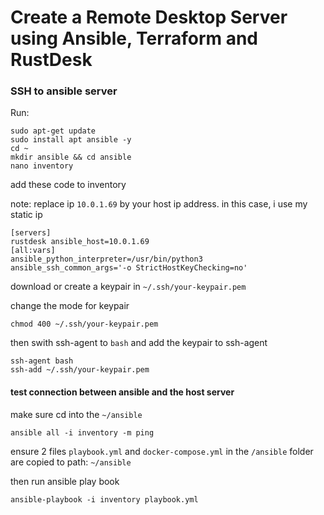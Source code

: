 
# Create a Remote Desktop Server using Ansible, Terraform and RustDesk



### SSH to ansible server
Run: 
```
sudo apt-get update
sudo install apt ansible -y
cd ~
mkdir ansible && cd ansible
nano inventory
```

add these code to inventory

note: replace ip `10.0.1.69` by your host ip address. in this case, i use my static ip
```
[servers]
rustdesk ansible_host=10.0.1.69
[all:vars]
ansible_python_interpreter=/usr/bin/python3
ansible_ssh_common_args='-o StrictHostKeyChecking=no'
```

download or create a keypair in `~/.ssh/your-keypair.pem`

change the mode for keypair

```
chmod 400 ~/.ssh/your-keypair.pem
```

then swith ssh-agent to `bash` and add the keypair to ssh-agent

```
ssh-agent bash
ssh-add ~/.ssh/your-keypair.pem
```

#### test connection between ansible and the host server

make sure cd into the `~/ansible`
```
ansible all -i inventory -m ping
```

ensure 2 files `playbook.yml` and `docker-compose.yml` in the `/ansible` folder are copied to path: `~/ansible`

then run ansible play book

```
ansible-playbook -i inventory playbook.yml 
```

